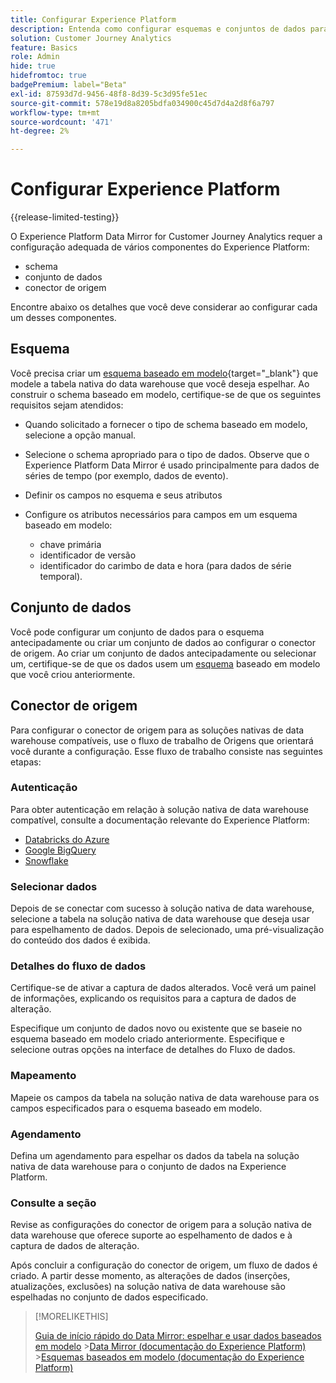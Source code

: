 ```yaml
---
title: Configurar Experience Platform
description: Entenda como configurar esquemas e conjuntos de dados para o Experience Platform Data Mirror for Customer Journey Analytics
solution: Customer Journey Analytics
feature: Basics
role: Admin
hide: true
hidefromtoc: true
badgePremium: label="Beta"
exl-id: 87593d7d-9456-48f8-8d39-5c3d95fe51ec
source-git-commit: 578e19d8a8205bdfa034900c45d7d4a2d8f6a797
workflow-type: tm+mt
source-wordcount: '471'
ht-degree: 2%

---
```


# Configurar Experience Platform

{{release-limited-testing}}

O Experience Platform Data Mirror for Customer Journey Analytics requer a configuração adequada de vários componentes do Experience Platform:

* schema
* conjunto de dados
* conector de origem

Encontre abaixo os detalhes que você deve considerar ao configurar cada um desses componentes.

## Esquema

Você precisa criar um [esquema baseado em modelo](https://experienceleague.adobe.com/en/docs/experience-platform/xdm/schema/model-based){target="_blank"} que modele a tabela nativa do data warehouse que você deseja espelhar. Ao construir o schema baseado em modelo, certifique-se de que os seguintes requisitos sejam atendidos:

* Quando solicitado a fornecer o tipo de schema baseado em modelo, selecione a opção manual.
* Selecione o schema apropriado para o tipo de dados. Observe que o Experience Platform Data Mirror é usado principalmente para dados de séries de tempo (por exemplo, dados de evento).

* Definir os campos no esquema e seus atributos
* Configure os atributos necessários para campos em um esquema baseado em modelo:

   * chave primária
   * identificador de versão
   * identificador do carimbo de data e hora (para dados de série temporal).

## Conjunto de dados

Você pode configurar um conjunto de dados para o esquema antecipadamente ou criar um conjunto de dados ao configurar o conector de origem.
Ao criar um conjunto de dados antecipadamente ou selecionar um, certifique-se de que os dados usem um [esquema](#schema) baseado em modelo que você criou anteriormente.


## Conector de origem

Para configurar o conector de origem para as soluções nativas de data warehouse compatíveis, use o fluxo de trabalho de Origens que orientará você durante a configuração. Esse fluxo de trabalho consiste nas seguintes etapas:

### Autenticação

Para obter autenticação em relação à solução nativa de data warehouse compatível, consulte a documentação relevante do Experience Platform:

* [Databricks do Azure](https://experienceleague.adobe.com/en/docs/experience-platform/sources/connectors/databases/databricks)
* [Google BigQuery](https://experienceleague.adobe.com/en/docs/experience-platform/sources/connectors/databases/bigquery)
* [Snowflake](https://experienceleague.adobe.com/en/docs/experience-platform/sources/connectors/databases/snowflake)


### Selecionar dados

Depois de se conectar com sucesso à solução nativa de data warehouse, selecione a tabela na solução nativa de data warehouse que deseja usar para espelhamento de dados. Depois de selecionado, uma pré-visualização do conteúdo dos dados é exibida.


### Detalhes do fluxo de dados

Certifique-se de ativar a captura de dados alterados. Você verá um painel de informações, explicando os requisitos para a captura de dados de alteração.

Especifique um conjunto de dados novo ou existente que se baseie no esquema baseado em modelo criado anteriormente. Especifique e selecione outras opções na interface de detalhes do Fluxo de dados.


### Mapeamento

Mapeie os campos da tabela na solução nativa de data warehouse para os campos especificados para o esquema baseado em modelo.


### Agendamento

Defina um agendamento para espelhar os dados da tabela na solução nativa de data warehouse para o conjunto de dados na Experience Platform.


### Consulte a seção

Revise as configurações do conector de origem para a solução nativa de data warehouse que oferece suporte ao espelhamento de dados e à captura de dados de alteração.


Após concluir a configuração do conector de origem, um fluxo de dados é criado. A partir desse momento, as alterações de dados (inserções, atualizações, exclusões) na solução nativa de data warehouse são espelhadas no conjunto de dados especificado.


>[!MORELIKETHIS]
>
>[Guia de início rápido do Data Mirror: espelhar e usar dados baseados em modelo](model-based.md)
>&#x200B;>[Data Mirror (documentação do Experience Platform)](https://experienceleague.adobe.com/en/docs/experience-platform/xdm/data-mirror/overview)
>&#x200B;>[Esquemas baseados em modelo (documentação do Experience Platform)](https://experienceleague.adobe.com/en/docs/experience-platform/xdm/schema/model-based)
